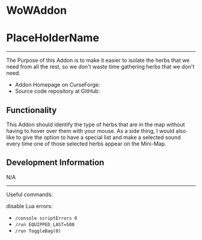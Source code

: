 # WoWAddon
# PlaceHolderName
--- 
The Purpose of this Addon is to make it easier to isolate the herbs that we need from all the rest, so we don't waste time gathering herbs that we don't need.

- Addon Homepage on CurseForge:
- Source code repository at GitHub:


## Functionality
This Addon should identify the type of herbs that are in the map without having to hover over them with your mouse. As a side thing, I would also like to give the option to have a special list and make a selected sound every time one of those selected herbs appear on the Mini-Map.

## Development Information
N/A


--- 
Useful commands:

disable Lua errors:
- `/console scriptErrors 0`
- `/run EQUIPPED_LAST=500`
- `/run ToggleBag(0)`